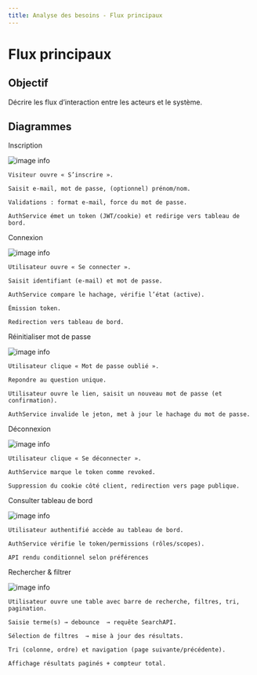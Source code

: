 ```yaml
---
title: Analyse des besoins - Flux principaux
---
```


# Flux principaux

## Objectif

Décrire les flux d’interaction entre les acteurs et le système.

## Diagrammes

Inscription

![image info](Inscription.png)

    Visiteur ouvre « S’inscrire ».

    Saisit e-mail, mot de passe, (optionnel) prénom/nom.

    Validations : format e-mail, force du mot de passe.

    AuthService émet un token (JWT/cookie) et redirige vers tableau de bord.

Connexion

![image info](Connexion.png)

    Utilisateur ouvre « Se connecter ».

    Saisit identifiant (e-mail) et mot de passe.

    AuthService compare le hachage, vérifie l’état (active).

    Émission token.

    Redirection vers tableau de bord.

Réinitialiser mot de passe

![image info](Rdmdp.png)

    Utilisateur clique « Mot de passe oublié ».

    Repondre au question unique.

    Utilisateur ouvre le lien, saisit un nouveau mot de passe (et confirmation).

    AuthService invalide le jeton, met à jour le hachage du mot de passe.

Déconnexion

![image info](Deconnexion.png)

    Utilisateur clique « Se déconnecter ».

    AuthService marque le token comme revoked.

    Suppression du cookie côté client, redirection vers page publique.

Consulter tableau de bord

![image info](consultation.png)

    Utilisateur authentifié accède au tableau de bord.

    AuthService vérifie le token/permissions (rôles/scopes).

    API rendu conditionnel selon préférences

Rechercher & filtrer

![image info](filtre.png)

    Utilisateur ouvre une table avec barre de recherche, filtres, tri, pagination.

    Saisie terme(s) → debounce  → requête SearchAPI.

    Sélection de filtres  → mise à jour des résultats.

    Tri (colonne, ordre) et navigation (page suivante/précédente).

    Affichage résultats paginés + compteur total.
